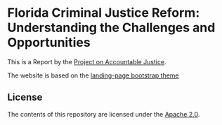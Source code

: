 # Florida Criminal Justice Reform: Understanding the Challenges and Opportunities

This is a Report by the [Project on Accountable Justice](www.iog.fsu.edu/paj/).

 The website is based on the [landing-page bootstrap theme ](http://startbootstrap.com/templates/landing-page/)

## License
The contents of this repository are licensed under the [Apache
2.0](http://www.apache.org/licenses/LICENSE-2.0.html).
